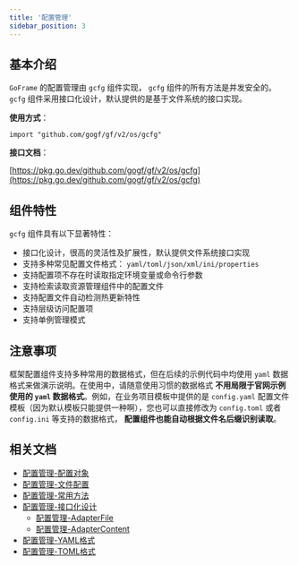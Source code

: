 ```yaml
---
title: '配置管理'
sidebar_position: 3
---
```


## 基本介绍

`GoFrame` 的配置管理由 `gcfg` 组件实现， `gcfg` 组件的所有方法是并发安全的。 `gcfg` 组件采用接口化设计，默认提供的是基于文件系统的接口实现。

**使用方式**：

```
import "github.com/gogf/gf/v2/os/gcfg"
```

**接口文档**：

[https://pkg.go.dev/github.com/gogf/gf/v2/os/gcfg](https://pkg.go.dev/github.com/gogf/gf/v2/os/gcfg)

## 组件特性

`gcfg` 组件具有以下显著特性：

- 接口化设计，很高的灵活性及扩展性，默认提供文件系统接口实现
- 支持多种常见配置文件格式： `yaml/toml/json/xml/ini/properties`
- 支持配置项不存在时读取指定环境变量或命令行参数
- 支持检索读取资源管理组件中的配置文件
- 支持配置文件自动检测热更新特性
- 支持层级访问配置项
- 支持单例管理模式

## 注意事项

框架配置组件支持多种常用的数据格式，但在后续的示例代码中均使用 `yaml` 数据格式来做演示说明。在使用中，请随意使用习惯的数据格式 **不用局限于官网示例使用的 `yaml` 数据格式**。例如，在业务项目模板中提供的是 `config.yaml` 配置文件模板（因为默认模板只能提供一种啊），您也可以直接修改为 `config.toml` 或者 `config.ini` 等支持的数据格式， **配置组件也能自动根据文件名后缀识别读取**。

## 相关文档

- [配置管理-配置对象](output/goframe-v2.6-md/核心组件/配置管理/配置管理-配置对象)
- [配置管理-文件配置](output/goframe-v2.6-md/核心组件/配置管理/配置管理-文件配置)
- [配置管理-常用方法](output/goframe-v2.6-md/核心组件/配置管理/配置管理-常用方法)
- [配置管理-接口化设计](output/goframe-v2.6-md/核心组件/配置管理/配置管理-接口化设计)
  - [配置管理-AdapterFile](output/goframe-v2.6-md/核心组件/配置管理/配置管理-接口化设计/配置管理-AdapterFile)
  - [配置管理-AdapterContent](output/goframe-v2.6-md/核心组件/配置管理/配置管理-接口化设计/配置管理-AdapterContent)
- [配置管理-YAML格式](output/goframe-v2.6-md/核心组件/配置管理/配置管理-YAML格式)
- [配置管理-TOML格式](output/goframe-v2.6-md/核心组件/配置管理/配置管理-TOML格式)